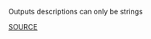 Outputs descriptions can only be strings

[SOURCE](https://docs.aws.amazon.com/AWSCloudFormation/latest/UserGuide/outputs-section-structure.html)